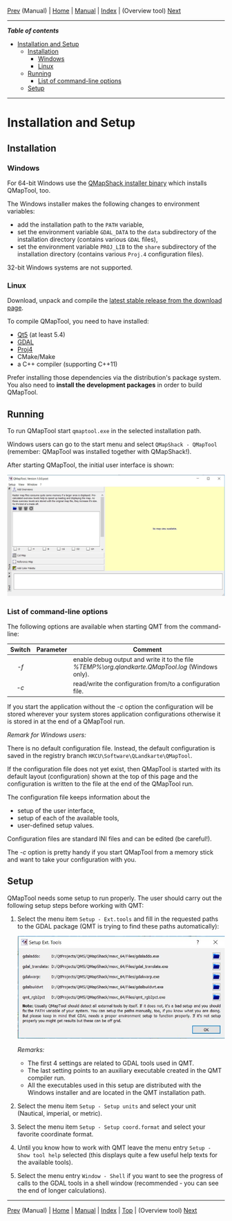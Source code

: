 [Prev](QMTDocMain) (Manual) | [Home](QMTHome) | [Manual](QMTDocMain) | [Index](QMTAxAdvIndex) | (Overview tool) [Next](OverviewTool)
- - -

***Table of contents***

* [Installation and Setup](#installation-and-setup)
    * [Installation ](#installation)
        * [Windows](#windows)
        * [Linux ](#linux)
    * [Running](#running)
        * [List of command-line options](#list-of-command-line-options)
    * [Setup](#setup)

* * * * * * * * * *
 
# Installation and Setup

## Installation 

### Windows

For 64-bit Windows use the [QMapShack installer binary](https://github.com/Maproom/qmapshack/releases) which installs QMapTool, too.

The Windows installer makes the following changes to environment variables:

* add the installation path to the `PATH` variable,
* set the environment variable `GDAL_DATA` to the `data` subdirectory of the installation directory (contains various `GDAL` files),
* set the environment variable `PROJ_LIB` to the `share` subdirectory of the installation directory (contains various `Proj.4` configuration files).

32-bit Windows systems are not supported.

### Linux 

Download, unpack and compile the [latest stable release from the download page](https://github.com/Maproom/qmapshack/releases). 

To compile QMapTool, you need to have installed:

* [Qt5](https://www.qt.io/) (at least 5.4)
* [GDAL](https://gdal.org/)
* [Proj4](https://github.com/OSGeo/PROJ/wiki)
* CMake/Make
* a C++ compiler (supporting C++11)

Prefer installing those dependencies via the distribution's package system.
You also need to **install the development packages** in order to build QMapTool.
 

## Running

To run QMapTool start `qmaptool.exe` in the selected installation path.

Windows users can go to the start menu and select `QMapShack - QMapTool` (remember: QMapTool was installed together with QMapShack!).

After starting QMapTool, the initial user interface is shown:

![QMT initial layout](QMapTool/images/QMTLayout.jpg "QMT initial layout")


### List of command-line options

The following options are available when starting QMT from the command-line:

| Switch | Parameter  | Comment                                        |
|:------:|:----------:|------------------------------------------------|
|*-f*    |            | enable debug output and write it to the file *%TEMP%\org.qlandkarte.QMapTool.log* (Windows only). |
|*-c*    |*<filename>*| read/write the configuration from/to a configuration file.|

If you start the application without the *-c* option the configuration will be stored wherever your system stores application configurations 
otherwise it is stored in *<filename>* at the end of a QMapTool run.

_Remark for Windows users:_

There is no default configuration file. Instead, the default configuration is saved in the registry branch
`HKCU\Software\QLandkarte\QMapTool`.

If the configuration file does not yet exist, then QMapTool is started with its default layout (configuration) shown at the top of this page and the 
configuration is written to the file at the end of the QMapTool run.

The configuration file keeps information about the

* setup of the user interface,
* setup of each of the available tools,
* user-defined setup values.

Configuration files are standard INI files and can be edited (be careful!).

The *-c* option is pretty handy if you start QMapTool from a memory stick and want to take your
configuration with you.


## Setup

QMapTool needs some setup to run properly. The user should carry out the following setup steps before working with QMT:

1. Select the menu item `Setup - Ext.tools` and fill in the requested paths to the GDAL package (QMT is trying to find these paths automatically):

    ![Setup of external tools](QMapTool/images/SetupExternals.jpg "Setup of external tools")
    
    _Remarks:_

    * The first 4 settings are related to GDAL tools used in QMT.
    * The last setting points to an auxiliary executable created in the QMT compiler run.
    * All the executables used in this setup are distributed with the Windows installer and are located in the QMT installation path.
    
1. Select the menu item `Setup - Setup units` and select your unit (Nautical, imperial, or metric).
1. Select the menu item `Setup - Setup coord.format` and select your favorite coordinate format.
1. Until you know how to work with QMT leave the menu entry `Setup - Show tool help` selected (this displays quite a few useful help texts for the
   available tools).
1. Select the menu entry `Window - Shell` if you want to see the progress of calls to the GDAL tools in a shell window (recommended - you can see the end of
   longer calculations).
   
   
    
- - -
[Prev](QMTDocMain) (Manual) | [Home](QMTHome) | [Manual](QMTDocMain) | [Index](QMTAxAdvIndex) | [Top](#) | (Overview tool) [Next](OverviewTool)
